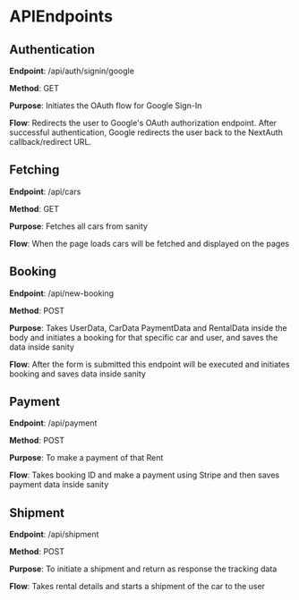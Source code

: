 # APIEndpoints

## Authentication
**Endpoint**: /api/auth/signin/google

**Method**: GET

**Purpose**: Initiates the OAuth flow for Google Sign-In

**Flow**: Redirects the user to Google's OAuth authorization endpoint.
After successful authentication, Google redirects the user back to the NextAuth callback/redirect URL.

## Fetching
**Endpoint**: /api/cars

**Method**: GET

**Purpose**: Fetches all cars from sanity

**Flow**: When the page loads cars will be fetched and displayed on the pages

## Booking
**Endpoint**: /api/new-booking

**Method**: POST

**Purpose**: Takes UserData, CarData PaymentData and RentalData inside the body and initiates a booking for that specific car and user, and saves the data inside sanity

**Flow**: After the form is submitted this endpoint will be executed and initiates booking and saves data inside sanity



## Payment
**Endpoint**: /api/payment

**Method**: POST

**Purpose**: To make a payment of that Rent

**Flow**: Takes booking ID and make a payment using Stripe and then saves payment data inside sanity



## Shipment
**Endpoint**: /api/shipment

**Method**: POST

**Purpose**: To initiate a shipment and return as response the tracking data

**Flow**: Takes rental details and starts a shipment of the car to the user



